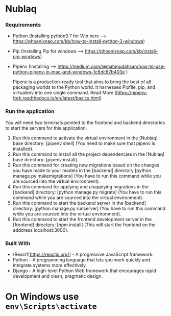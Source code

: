 # Nublaq

### Requirements

- Python (Installing python3.7 for Win here --> https://phoenixnap.com/kb/how-to-install-python-3-windows)
- Pip (Installing Pip for windows --> https://phoenixnap.com/kb/install-pip-windows)
- Pipenv (Installing --> https://medium.com/@mahmudahsan/how-to-use-python-pipenv-in-mac-and-windows-1c6dc87b403e )  

  Pipenv is a production-ready tool that aims to bring the best of all packaging worlds to the Python world. It harnesses
  Pipfile, pip, and virtualenv into one single command. Read More (https://pipenv-fork.readthedocs.io/en/latest/basics.html)

### Run the application
You will need two terminals pointed to the frontend and backend directories to start the servers for this application.
1. Run this command to activate the virtual environment in the [Nublaq] base directory: [pipenv shell] (You need to make sure
   that pipenv is installed).
2. Run this command to install all the project dependencies in the [Nublaq] base directory: [pipenv install].
3. Run this command for creating new migrations based on the changes you have made to your models in the [backend] directory
   [python manage.py makemigrations] (You have to run this command while you are sourced into the virtual environment).
4. Run this command for applying and unapplying migrations in the [backend] directory: [python manage.py migrate] (You have to
   run this command while you are sourced into the virtual environment).
5. Run this command to start the backend server in the [backend] directory: [python manage.py runserver] (You have to run this    command while you are sourced into the virtual environment).
6. Run this command to start the frontend development server in the [frontend] directory: [npm install] (This will start the      frontend on the adddress localhost:3000).

### Built With
- (React)[https://reactjs.org/] - A progressive JavaScript framework.
- Python - A programming language that lets you work quickly and integrate systems more effectively.
- Django - A high-level Python Web framework that encourages rapid development and clean, pragmatic design.


# On Windows use `env\Scripts\activate`
